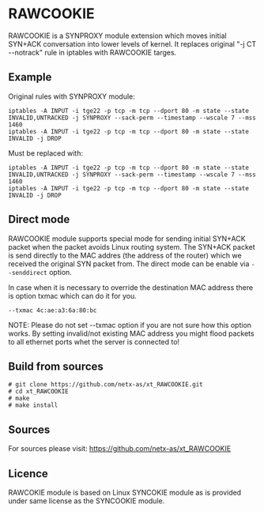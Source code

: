 RAWCOOKIE
=======

RAWCOOKIE is a SYNPROXY module extension which moves initial SYN+ACK conversation into lower levels of kernel. It replaces original "-j CT --notrack" rule in iptables with RAWCOOKIE targes.

Example
---------------

Original rules with SYNPROXY module:
 ```iptables -t raw -A PREROUTING -i tge22 -p tcp -m tcp --syn --dport 80 -j CT --notrack
 iptables -A INPUT -i tge22 -p tcp -m tcp --dport 80 -m state --state INVALID,UNTRACKED -j SYNPROXY --sack-perm --timestamp --wscale 7 --mss 1460
 iptables -A INPUT -i tge22 -p tcp -m tcp --dport 80 -m state --state INVALID -j DROP
 ```

Must be replaced with:
 ```iptables -t raw -A PREROUTING -i tge22 -p tcp -m tcp --syn --dport 80 -j RAWCOOKIE --sack-perm --timestamp --wscale 7 --mss 1460 --senddirect
 iptables -A INPUT -i tge22 -p tcp -m tcp --dport 80 -m state --state INVALID,UNTRACKED -j SYNPROXY --sack-perm --timestamp --wscale 7 --mss 1460
 iptables -A INPUT -i tge22 -p tcp -m tcp --dport 80 -m state --state INVALID -j DROP
 ```


Direct mode
---------------

RAWCOOKIE module supports special mode for sending initial SYN+ACK packet when the packet avoids Linux routing system. The SYN+ACK packet is send directly to the MAC addres (the address of the router)  which we received the original SYN packet from. The direct mode can be enable via `--senddirect` option.

In case when it is necessary to override the destination MAC address there is option txmac which can do it for you.

```--txmac 4c:ae:a3:6a:80:bc```

NOTE: Please do not set --txmac option if you are not sure how this option works. By setting invalid/not existing MAC address you might flood packets to all ethernet ports whet the server is connected to!


Build from sources
---------------

```
# git clone https://github.com/netx-as/xt_RAWCOOKIE.git
# cd xt_RAWCOOKIE
# make
# make install
```

Sources
---------------

For sources please visit: https://github.com/netx-as/xt_RAWCOOKIE


Licence
---------------

RAWCOKIE module is based on Linux SYNCOKIE module as is provided under same license as the SYNCOOKIE module.
